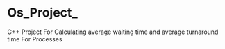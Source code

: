 # Os_Project_
C++ Project For Calculating average waiting time and average turnaround time For Processes
